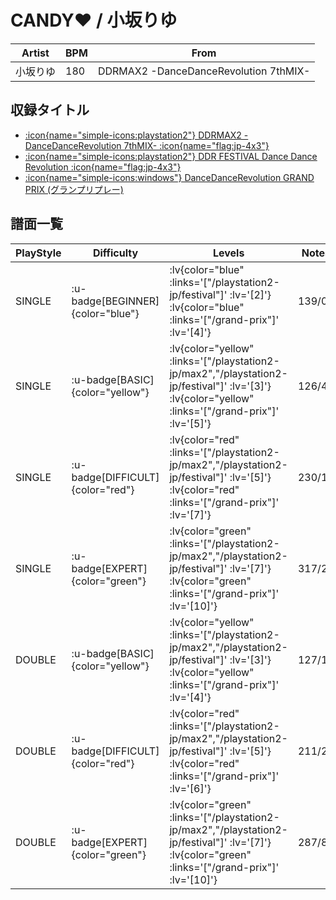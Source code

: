 # CANDY♥ / 小坂りゆ

|Artist|BPM|From|
|------|---|----|
|小坂りゆ|180|DDRMAX2 -DanceDanceRevolution 7thMIX-|

## 収録タイトル

- [ :icon{name="simple-icons:playstation2"} DDRMAX2 -DanceDanceRevolution 7thMIX- :icon{name="flag:jp-4x3"} ](/playstation2-jp/max2)
- [ :icon{name="simple-icons:playstation2"} DDR FESTIVAL Dance Dance Revolution :icon{name="flag:jp-4x3"} ](/playstation2-jp/festival)
- [ :icon{name="simple-icons:windows"} DanceDanceRevolution GRAND PRIX (グランプリプレー)](/grand-prix)

## 譜面一覧

|PlayStyle|Difficulty|Levels|Notes|Movie|
|---------|----------|------|-----|-----|
|SINGLE| :u-badge[BEGINNER]{color="blue"} | :lv{color="blue" :links='["/playstation2-jp/festival"]' :lv='[2]'}  :lv{color="blue" :links='["/grand-prix"]' :lv='[4]'} |139/0||
|SINGLE| :u-badge[BASIC]{color="yellow"} | :lv{color="yellow" :links='["/playstation2-jp/max2","/playstation2-jp/festival"]' :lv='[3]'}  :lv{color="yellow" :links='["/grand-prix"]' :lv='[5]'} |126/4||
|SINGLE| :u-badge[DIFFICULT]{color="red"} | :lv{color="red" :links='["/playstation2-jp/max2","/playstation2-jp/festival"]' :lv='[5]'}  :lv{color="red" :links='["/grand-prix"]' :lv='[7]'} |230/16||
|SINGLE| :u-badge[EXPERT]{color="green"} | :lv{color="green" :links='["/playstation2-jp/max2","/playstation2-jp/festival"]' :lv='[7]'}  :lv{color="green" :links='["/grand-prix"]' :lv='[10]'} |317/20||
|DOUBLE| :u-badge[BASIC]{color="yellow"} | :lv{color="yellow" :links='["/playstation2-jp/max2","/playstation2-jp/festival"]' :lv='[3]'}  :lv{color="yellow" :links='["/grand-prix"]' :lv='[4]'} |127/12||
|DOUBLE| :u-badge[DIFFICULT]{color="red"} | :lv{color="red" :links='["/playstation2-jp/max2","/playstation2-jp/festival"]' :lv='[5]'}  :lv{color="red" :links='["/grand-prix"]' :lv='[6]'} |211/27||
|DOUBLE| :u-badge[EXPERT]{color="green"} | :lv{color="green" :links='["/playstation2-jp/max2","/playstation2-jp/festival"]' :lv='[7]'}  :lv{color="green" :links='["/grand-prix"]' :lv='[10]'} |287/8||
